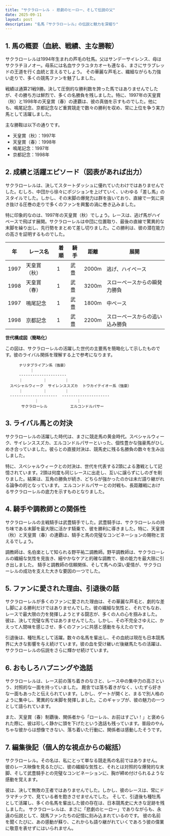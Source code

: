 ```yaml
---
title: "サクラローレル - 悲劇のヒーロー、そして伝説の父"
date: 2025-09-11
layout: post
description: "名馬『サクラローレル』の伝説と魅力を深堀り"
---
```


## 1. 馬の概要（血統、戦績、主な勝鞍）

サクラローレルは1994年生まれの芦毛の牡馬。父はサンデーサイレンス、母はサクラチヨノオー。母系には名血サクラユタカオーも連なる、まさにサラブレッドの王道を行く血統と言えるでしょう。  その華麗な芦毛と、繊細ながらも力強い走りで、多くの競馬ファンを魅了しました。

戦績は通算21戦9勝。決して圧倒的な勝利数を誇った馬ではありませんでしたが、その勝ち方は鮮烈で、多くの名勝負を残しました。特に、1997年の天皇賞（秋）と1998年の天皇賞（春）の連覇は、彼の真価を示すものでした。他にも、鳴尾記念、京都記念など重賞競走で数々の勝利を収め、常に上位を争う実力馬として活躍しました。

主な勝鞍は以下の通りです。

* 天皇賞（秋）：1997年
* 天皇賞（春）：1998年
* 鳴尾記念：1997年
* 京都記念：1998年


## 2. 成績と活躍エピソード（図表があれば出力）

サクラローレルは、決してスタートダッシュに優れていたわけではありませんでした。むしろ、中団から徐々にポジションを上げていく、いわゆる「差し馬」のスタイルでした。しかし、その末脚の爆発力は群を抜いており、直線で一気に突き抜ける圧巻の走りで多くのファンを興奮の渦に巻き込みました。

特に印象的なのは、1997年の天皇賞（秋）でしょう。レースは、逃げ馬がハイペースで飛ばす展開。サクラローレルは中団に位置取り、最後の直線で驚異的な末脚を繰り出し、先行勢をまとめて差し切りました。この勝利は、彼の潜在能力の高さを証明するものでした。

| 年 | レース名           | 着順 | 騎手     | 距離 | 展開                  |
|---|--------------------|-----|----------|------|-----------------------|
| 1997 | 天皇賞（秋）       | 1   | 武豊     | 2000m | 逃げ、ハイペース        |
| 1998 | 天皇賞（春）       | 1   | 武豊     | 3200m | スローペースからの瞬発力勝負 |
| 1997 | 鳴尾記念           | 1   | 武豊     | 1800m | 中ペース                 |
| 1998 | 京都記念           | 1   | 武豊     | 2200m | スローペースからの追い込み勝負 |


**世代構成図（簡略化）**

この図は、サクラローレルの活躍した世代の主要馬を簡略化して示したものです。彼のライバル関係を理解する上で参考になります。

```
      ナリタブライアン系（強豪）
           ｜
      ---------------------
      ｜         ｜        ｜
  スペシャルウィーク  サイレンススズカ  トウカイテイオー系（強豪）
      ｜         ｜        ｜
  ---------------------  ---------------------
             ｜                 ｜
       サクラローレル          エルコンドルパサー
```


## 3. ライバル馬との対決

サクラローレルの活躍した時代は、まさに競走馬の黄金時代。スペシャルウィーク、サイレンススズカ、エルコンドルパサーといった、個性豊かな強豪馬がひしめき合っていました。彼らとの直接対決は、競馬史に残る名勝負の数々を生み出しました。

特に、スペシャルウィークとの対決は、世代を代表する2頭による激戦として記憶されています。2頭は何度も同じレースに出走し、互いに譲らずにしのぎを削りました。結果は、互角の勝負が続き、どちらが強かったのかは未だ語り継がれる論争の的となっています。  エルコンドルパサーとの対戦も、長距離戦におけるサクラローレルの底力を示すものとなりました。

## 4. 騎手や調教師との関係性

サクラローレルの主戦騎手は武豊騎手でした。武豊騎手は、サクラローレルの持ち味である末脚を最大限に活かす騎乗で、彼を勝利に導きました。特に、天皇賞（秋）と天皇賞（春）の連覇は、騎手と馬の完璧なコンビネーションの賜物と言えるでしょう。

調教師は、名伯楽として知られる野平祐二調教師。野平調教師は、サクラローレルの繊細な気性を見抜き、細やかなケアと的確な調教で、彼の能力を最大限に引き出しました。  騎手と調教師の信頼関係、そして馬への深い愛情が、サクラローレルの成功を支えた大きな要因の一つでした。


## 5. ファンに愛された理由、引退後の話

サクラローレルが多くのファンに愛された理由は、その華麗な芦毛と、劇的な差し脚による勝利だけではありませんでした。彼の繊細な気性と、それでもなお、レースで最大限の力を発揮しようとする闘志が、多くの人の心を掴みました。  彼は、決して完璧な馬ではありませんでした。しかし、その不完全さゆえに、かえって人間味を感じさせ、多くのファンに共感と感動を与えたのです。

引退後は、種牡馬として活躍。数々の名馬を輩出し、その血統は現在も日本競馬界に大きな影響を与え続けています。彼の血を受け継いだ後継馬たちの活躍は、サクラローレルの伝説をさらに輝かせ続けています。


## 6. おもしろハプニングや逸話

サクラローレルは、レース前の落ち着きのなさと、レース中の集中力の高さという、対照的な一面を持っていました。  厩舎では落ち着きがなく、いたずら好きな一面もあったと伝えられています。しかし、ゲートが開くと、まるで別人格のように集中し、驚異的な末脚を発揮しました。このギャップが、彼の魅力の一つとして語られています。

また、天皇賞（春）制覇後、関係者から「ローレル、お前はすごい！」と褒められた際に、彼は珍しく静かに頭を下げたという逸話も残っています。普段のやんちゃな彼からは想像できない、落ち着いた行動に、関係者は感動したそうです。


## 7. 編集後記（個人的な視点からの総括）

サクラローレル。その名は、私にとって単なる競走馬の名前ではありません。  彼のレース映像を見るたびに、彼の繊細な気性と、それとは対照的な爆発的な末脚、そして武豊騎手との完璧なコンビネーションに、胸が締め付けられるような感動を覚えます。

彼は、決して無敗の王者ではありませんでした。しかし、彼のレースは、常にドラマチックで、見ている者を飽きさせませんでした。  そして、引退後も種牡馬として活躍し、多くの名馬を輩出した彼の存在は、日本競馬史に大きな足跡を残しました。  サクラローレルは、まさに「悲劇のヒーロー」でありながらも、永遠の伝説として、競馬ファンたちの記憶に刻み込まれているのです。  彼の名前を聞くたびに、あの感動が蘇り、これからも語り継がれていくであろう彼の偉業に敬意を表せずにはいられません。
